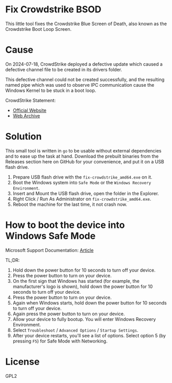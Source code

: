
# Fix Crowdstrike BSOD

This little tool fixes the Crowdstrike Blue Screen of Death,
also known as the Crowdstrike Boot Loop Screen.


# Cause

On 2024-07-18, CrowdStrike deployed a defective update which caused
a defective channel file to be created in its drivers folder.

This defective channel could not be created successfully, and the
resulting named pipe which was used to observe IPC communication
cause the Windows Kernel to be stuck in a boot loop.

CrowdStrike Statement:

- [Official Website](https://www.crowdstrike.com/blog/statement-on-falcon-content-update-for-windows-hosts/)
- [Web Archive](http://web.archive.org/web/20240720004839/https://www.crowdstrike.com/blog/statement-on-falcon-content-update-for-windows-hosts/)


# Solution

This small tool is written in `go` to be usable without external
dependencies and to ease up the task at hand. Download the prebuilt
binaries from the Releases section here on GitHub for your convenience,
and put it on a USB flash drive.

1. Prepare USB flash drive with the `fix-crowdstrike_amd64.exe` on it.
2. Boot the Windows system into `Safe Mode` or the `Windows Recovery Environment`.
3. Insert and Mount the USB flash drive, open the folder in the Explorer.
4. Right Click / Run As Administrator on `fix-crowdstrike_amd64.exe`.
5. Reboot the machine for the last time, it not crash now.


# How to boot the device into Windows Safe Mode

Microsoft Support Documentation: [Article](https://support.microsoft.com/en-us/windows/start-your-pc-in-safe-mode-in-windows-92c27cff-db89-8644-1ce4-b3e5e56fe234#WindowsVersion=Windows_10)

TL;DR:

1. Hold down the power button for 10 seconds to turn off your device.
2. Press the power button to turn on your device.
3. On the first sign that Windows has started (for example, the manufacturer's logo is shown), hold down the power button for 10 seconds to turn off your device.
4. Press the power button to turn on your device.
5. Again when Windows starts, hold down the power button for 10 seconds to turn off your device.
6. Again press the power button to turn on your device.
7. Allow your device to fully bootup. You will enter Windows Recovery Environment.
8. Select `Troubleshoot` / `Advanced Options` / `Startup Settings`.
9. After your device restarts, you'll see a list of options. Select option 5 (by pressing `F5`) for Safe Mode with Networking.


# License

GPL2
